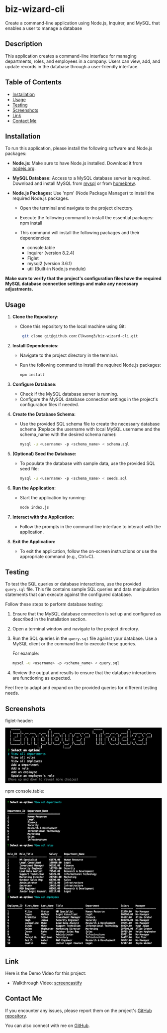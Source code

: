 # biz-wizard-cli

Create a command-line application using Node.js, Inquirer, and MySQL that enables a user to manage a database

## Description

This application creates a command-line interface for managing departments, roles, and employees in a company. Users can view, add, and update records in the database through a user-friendly interface.

## Table of Contents

- [Installation](#installation)
- [Usage](#usage)
- [Testing](#testing)
- [Screenshots](#screenshots)
- [Link](#link)
- [Contact Me](#contact-me)

## Installation

To run this application, please install the following software and Node.js packages:

- **Node.js:** Make sure to have Node.js installed. Download it from [nodejs.org](nodejs.org).

- **MySQL Database:** Access to a MySQL database server is required. Download and install MySQL from [mysql](https://dev.mysql.com/downloads/mysql/) or from [homebrew](https://formulae.brew.sh/formula/mysql).

- **Node.js Packages:** Use 'npm' (Node Package Manager) to install the required Node.js packages.

  - Open the terminal and navigate to the project directory.
  - Execute the following command to install the essential packages: npm install
  - This command will install the following packages and their dependencies:

    - console.table
    - Inquirer (version 8.2.4)
    - Figlet
    - mysql2 (version 3.6.1)
    - util (Built-in Node.js module)

**Make sure to verify that the project's configuration files have the required MySQL database connection settings and make any necessary adjustments.**

## Usage

1. **Clone the Repository:**

   - Clone this repository to the local machine using Git:
     ```sh
      git clone git@github.com:Clkwong3/biz-wizard-cli.git
     ```

2. **Install Dependencies:**

   - Navigate to the project directory in the terminal.

   - Run the following command to install the required Node.js packages:
     ```sh
     npm install
     ```

3. **Configure Database:**

   - Check if the MySQL database server is running.
   - Configure the MySQL database connection settings in the project's configuration files if needed.

4. **Create the Database Schema:**

   - Use the provided SQL schema file to create the necessary database schema (Replace the username with local MySQL username and the schema_name with the desired schema name):
     ```sh
     mysql -u <username> -p <schema_name> < schema.sql
     ```

5. **(Optional) Seed the Database:**

   - To populate the database with sample data, use the provided SQL seed file:
     ```sh
     mysql -u <username> -p <schema_name> < seeds.sql
     ```

6. **Run the Application:**

   - Start the application by running:
     ```sh
     node index.js
     ```

7. **Interact with the Application:**

   - Follow the prompts in the command line interface to interact with the application.

8. **Exit the Application:**
   - To exit the application, follow the on-screen instructions or use the appropriate command (e.g., Ctrl+C).

## Testing

To test the SQL queries or database interactions, use the provided `query.sql` file. This file contains sample SQL queries and data manipulation statements that can execute against the configured database.

Follow these steps to perform database testing:

1. Ensure that the MySQL database connection is set up and configured as described in the Installation section.

2. Open a terminal window and navigate to the project directory.

3. Run the SQL queries in the `query.sql` file against your database. Use a MySQL client or the command line to execute these queries.

   For example:

   ```sh
   mysql -u <username> -p <schema_name> < query.sql
   ```

4. Review the output and results to ensure that the database interactions are functioning as expected.

Feel free to adapt and expand on the provided queries for different testing needs.

## Screenshots

figlet-header:

![figlet-header](./screenshots/figlet-header.png)

npm console.table:

![npm-console-table](./screenshots/npm-console-table.png)

## Link

Here is the Demo Video for this project:

- Walkthrough Video: [screencastify](https://example.com)

## Contact Me

If you encounter any issues, please report them on the project's [GitHub repository](https://github.com/Clkwong3/workforce-navigator).

You can also connect with me on [GitHub](https://github.com/Clkwong3).
